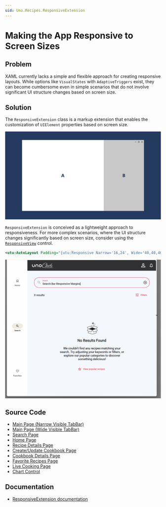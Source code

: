 ```yaml
---
uid: Uno.Recipes.ResponsiveExtension
---
```


# Making the App Responsive to Screen Sizes

## Problem

XAML currently lacks a simple and flexible approach for creating responsive layouts. While options like `VisualStates` with `AdaptiveTriggers` exist, they can become cumbersome even in simple scenarios that do not involve significant UI structure changes based on screen size.

## Solution

The `ResponsiveExtension` class is a markup extension that enables the customization of `UIElement` properties based on screen size.

![ResponsiveView Scenario](../assets/responsiveview-sample.gif)

`ResponsiveExtension` is conceived as a lightweight approach to responsiveness. For more complex scenarios, where the UI structure changes significantly based on screen size, consider using the [`ResponsiveView`](xref:Toolkit.Controls.ResponsiveView) control.

```xml
<utu:AutoLayout Padding="{utu:Responsive Narrow='16,24', Wide='40,40,40,24'}"
```

![Responsive Extension Animation"](../assets/responsiveextension-animated.gif)

## Source Code

- [Main Page (Narrow Visible TabBar)](https://github.com/unoplatform/uno.chefs/blob/139edc9eab65b322e219efb7572583551c40ad32/Chefs/Views/MainPage.xaml#L38-L39)
- [Main Page (Wide Visible TabBar)](https://github.com/unoplatform/uno.chefs/blob/139edc9eab65b322e219efb7572583551c40ad32/Chefs/Views/MainPage.xaml#L69-L70)
- [Search Page](https://github.com/unoplatform/uno.chefs/blob/139edc9eab65b322e219efb7572583551c40ad32/Chefs/Views/SearchPage.xaml#L110-L111)
- [Home Page](https://github.com/unoplatform/uno.chefs/blob/139edc9eab65b322e219efb7572583551c40ad32/Chefs/Views/HomePage.xaml#L271-L272)
- [Recipe Details Page](https://github.com/unoplatform/uno.chefs/blob/139edc9eab65b322e219efb7572583551c40ad32/Chefs/Views/RecipeDetailsPage.xaml#L29-L30)
- [Create/Update Cookbook Page](https://github.com/unoplatform/uno.chefs/blob/139edc9eab65b322e219efb7572583551c40ad32/Chefs/Views/CreateUpdateCookbookPage.xaml#L23-L30)
- [Cookbook Details Page](https://github.com/unoplatform/uno.chefs/blob/139edc9eab65b322e219efb7572583551c40ad32/Chefs/Views/CookbookDetailPage.xaml#L23-L30)
- [Favorite Recipes Page](https://github.com/unoplatform/uno.chefs/blob/139edc9eab65b322e219efb7572583551c40ad32/Chefs/Views/FavoriteRecipesPage.xaml#L22-L29)
- [Live Cooking Page](https://github.com/unoplatform/uno.chefs/blob/139edc9eab65b322e219efb7572583551c40ad32/Chefs/Views/LiveCookingPage.xaml#L34)
- [Chart Control](https://github.com/unoplatform/uno.chefs/blob/139edc9eab65b322e219efb7572583551c40ad32/Chefs/Views/Controls/ChartControl.xaml#L36)

## Documentation

- [ResponsiveExtension documentation](xref:Toolkit.Helpers.ResponsiveExtension)
